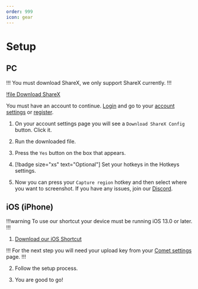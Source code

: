 ```yaml
---
order: 999
icon: gear
---
```


# Setup

## PC
!!!
You must download ShareX, we only support ShareX currently.
!!!

[!file Download ShareX](https://github.com/ShareX/ShareX/releases/download/v15.0.0/ShareX-15.0.0-setup.exe)

You must have an account to continue. [Login](https://cometbot.info/login) and go to your [account settings](https://cometbot.info/register) or [register](https://cometbot.info/register).


1. On your account settings page you will see a `Download ShareX Config` button. Click it.

2. Run the downloaded file.

3. Press the `Yes` button on the box that appears.

4. [!badge size="xs" text="Optional"] Set your hotkeys in the Hotkeys settings.

5. Now you can press your `Capture region` hotkey and then select where you want to screenshot. If you have any issues, join our [Discord](https://discord.gg/HwsrU26j).

## iOS (iPhone)
!!!warning
To use our shortcut your device must be running iOS 13.0 or later.
!!!

1. [Download our iOS Shortcut](https://www.icloud.com/shortcuts/ab36fb52ad824f8bb1f12aadf487b46e)

!!!
For the next step you will need your upload key from your [Comet settings](https://cometbot.info/settings) page.
!!!

2. Follow the setup process.

3. You are good to go!
